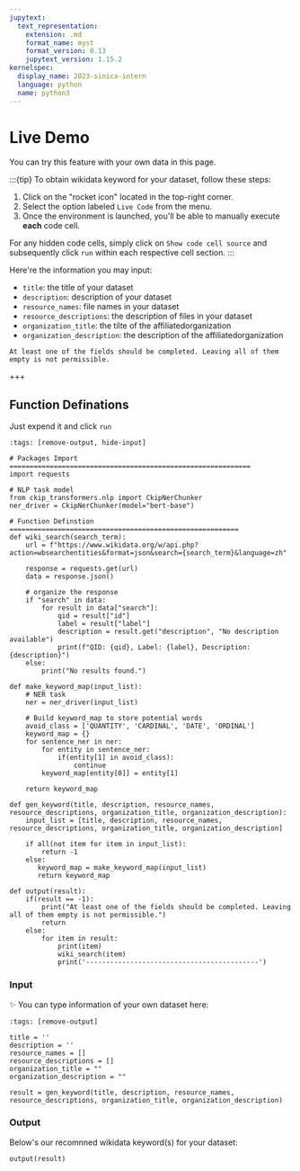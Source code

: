 ```yaml
---
jupytext:
  text_representation:
    extension: .md
    format_name: myst
    format_version: 0.13
    jupytext_version: 1.15.2
kernelspec:
  display_name: 2023-sinica-intern
  language: python
  name: python3
---
```


# Live Demo

You can try this feature with your own data in this page. 

:::{tip}
To obtain wikidata keyword for your dataset, follow these steps:
1. Click on the "rocket icon" located in the top-right corner.
2. Select the option labeled `Live Code` from the menu.
3. Once the environment is launched, you'll be able to manually execute **each** code cell.

For any hidden code cells, simply click on `Show code cell source` and subsequently click `run` within each respective cell section.
:::

Here're the information you may input:
* `title`: the title of your dataset
* `description`: description of your dataset
* `resource_names`: file names in your dataset
* `resource_descriptions`: the description of files in your dataset
* `organization_title`: the tilte of the affiliatedorganization 
* `organization_description`: the description of the affiliatedorganization 

```{warning} Notice
At least one of the fields should be completed. Leaving all of them empty is not permissible.
```

+++

## Function Definations
Just expend it and click `run`

```{code-cell} ipython3
:tags: [remove-output, hide-input]

# Packages Import ============================================================
import requests

# NLP task model
from ckip_transformers.nlp import CkipNerChunker
ner_driver = CkipNerChunker(model="bert-base")

# Function Definstion =========================================================
def wiki_search(search_term):
    url = f"https://www.wikidata.org/w/api.php?action=wbsearchentities&format=json&search={search_term}&language=zh"

    response = requests.get(url)
    data = response.json()

    # organize the response
    if "search" in data:
        for result in data["search"]:
            qid = result["id"]
            label = result["label"]
            description = result.get("description", "No description available")
            print(f"QID: {qid}, Label: {label}, Description: {description}")
    else:
        print("No results found.")

def make_keyword_map(input_list):
    # NER task
    ner = ner_driver(input_list)

    # Build keyword_map to store potential words
    avoid_class = ['QUANTITY', 'CARDINAL', 'DATE', 'ORDINAL']
    keyword_map = {}
    for sentence_ner in ner:
        for entity in sentence_ner:
            if(entity[1] in avoid_class):
                continue
        keyword_map[entity[0]] = entity[1]
    
    return keyword_map

def gen_keyword(title, description, resource_names, resource_descriptions, organization_title, organization_description):
    input_list = [title, description, resource_names, resource_descriptions, organization_title, organization_description]

    if all(not item for item in input_list):
        return -1
    else:
       keyword_map = make_keyword_map(input_list)
       return keyword_map

def output(result):
    if(result == -1):
        print("At least one of the fields should be completed. Leaving all of them empty is not permissible.")
        return
    else:
        for item in result:
            print(item)
            wiki_search(item)
            print('-------------------------------------------')
```

### Input
✨ You can type information of your own dataset here:

```{code-cell} ipython3
:tags: [remove-output]

title = ''
description = ''
resource_names = []
resource_descriptions = []
organization_title = ""
organization_description = ""

result = gen_keyword(title, description, resource_names, resource_descriptions, organization_title, organization_description)
```

### Output
Below's our recomnned wikidata keyword(s) for your dataset:

```{code-cell} ipython3
output(result)
```
